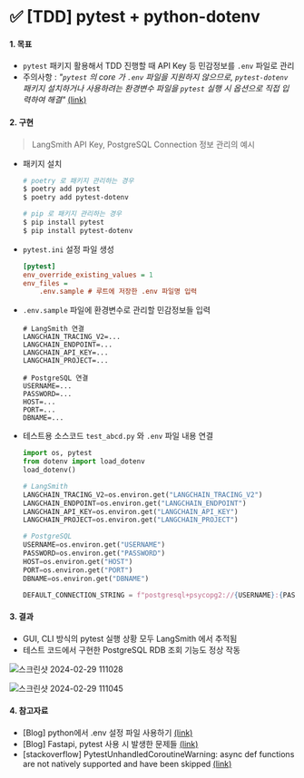 # ✅ [TDD] pytest + python-dotenv



#### 1. 목표

- `pytest` 패키지 활용해서 TDD 진행할 때 API Key 등 민감정보를 `.env` 파일로 관리
- 주의사항 : _"`pytest` 의 core 가 `.env` 파일을 지원하지 않으므로, `pytest-dotenv` 패키지 설치하거나 사용하려는 환경변수 파일을 `pytest` 실행 시 옵션으로 직접 입력하여 해결"_ [(link)](https://velog.io/@novo2003/Fastapi-pytest-%EC%82%AC%EC%9A%A9-%EC%8B%9C-%EB%B0%9C%EC%83%9D%ED%95%9C-%EB%AC%B8%EC%A0%9C%EB%93%A4)



#### 2. 구현
> LangSmith API Key, PostgreSQL Connection 정보 관리의 예시
- 패키지 설치

  
  ```bash
  # poetry 로 패키지 관리하는 경우
  $ poetry add pytest
  $ poetry add pytest-dotenv
  
  # pip 로 패키지 관리하는 경우
  $ pip install pytest
  $ pip install pytest-dotenv
  ```
- `pytest.ini` 설정 파일 생성


  ```ini
  [pytest]
  env_override_existing_values = 1
  env_files =
      .env.sample # 루트에 저장한 .env 파일명 입력
  ```
- `.env.sample` 파일에 환경변수로 관리할 민감정보들 입력


  ```.env
  # LangSmith 연결
  LANGCHAIN_TRACING_V2=...
  LANGCHAIN_ENDPOINT=...
  LANGCHAIN_API_KEY=...
  LANGCHAIN_PROJECT=...

  # PostgreSQL 연결
  USERNAME=...
  PASSWORD=...
  HOST=...
  PORT=...
  DBNAME=...
  ```
- 테스트용 소스코드 `test_abcd.py` 와 `.env` 파일 내용 연결

  ```python
  import os, pytest
  from dotenv import load_dotenv
  load_dotenv()

  # LangSmith
  LANGCHAIN_TRACING_V2=os.environ.get("LANGCHAIN_TRACING_V2")
  LANGCHAIN_ENDPOINT=os.environ.get("LANGCHAIN_ENDPOINT")
  LANGCHAIN_API_KEY=os.environ.get("LANGCHAIN_API_KEY")
  LANGCHAIN_PROJECT=os.environ.get("LANGCHAIN_PROJECT")

  # PostgreSQL
  USERNAME=os.environ.get("USERNAME")
  PASSWORD=os.environ.get("PASSWORD")
  HOST=os.environ.get("HOST")
  PORT=os.environ.get("PORT")
  DBNAME=os.environ.get("DBNAME")
  
  DEFAULT_CONNECTION_STRING = f"postgresql+psycopg2://{USERNAME}:{PASSWORD}@{HOST}:{PORT}/{DBNAME}"
  ```


#### 3. 결과
- GUI, CLI 방식의 pytest 실행 상황 모두 LangSmith 에서 추적됨
- 테스트 코드에서 구현한 PostgreSQL RDB 조회 기능도 정상 작동

![스크린샷 2024-02-29 111028](https://github.com/code-sum/TIL/assets/106902415/94abc930-bdc7-4f01-833b-9a51ca814447)

![스크린샷 2024-02-29 111045](https://github.com/code-sum/TIL/assets/106902415/4221be7a-2caf-43ce-a3af-718c66af199d)




#### 4. 참고자료

- [Blog] python에서 .env 설정 파일 사용하기 [(link)](https://blog.gilbok.com/how-to-use-dot-env-in-python/)
- [Blog] Fastapi, pytest 사용 시 발생한 문제들 [(link)](https://velog.io/@novo2003/Fastapi-pytest-%EC%82%AC%EC%9A%A9-%EC%8B%9C-%EB%B0%9C%EC%83%9D%ED%95%9C-%EB%AC%B8%EC%A0%9C%EB%93%A4)
- [stackoverflow] PytestUnhandledCoroutineWarning: async def functions are not natively supported and have been skipped [(link)](https://stackoverflow.com/questions/76306054/pytestunhandledcoroutinewarning-async-def-functions-are-not-natively-supported)
